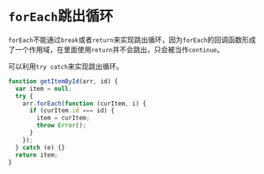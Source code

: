 # `forEach`跳出循环

`forEach`不能通过`break`或者`return`来实现跳出循环，因为`forEach`的回调函数形成了一个作用域，在里面使用`return`并不会跳出，只会被当作`continue`。

可以利用`try catch`来实现跳出循环。

```js
function getItemById(arr, id) {
  var item = null;
  try {
    arr.forEach(function (curItem, i) {
      if (curItem.id === id) {
        item = curItem;
        throw Error();
      }
    });
  } catch (e) {}
  return item;
}
```
